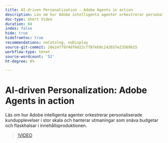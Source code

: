 ```yaml
---
title: AI-driven Personalization - Adobe Agents in action
description: Läs om hur Adobe intelligenta agenter orkestrerar personaliserade kundupplevelser i stor skala och hanterar utmaningar som snäva budgetar och flaskhalsar i innehållsproduktionen.
doc-type: Short Video
duration: 84
index: false
hide: true
hidefromtoc: true
recommendations: noCatalog, noDisplay
source-git-commit: 28e2477974df6d22cff87eb9c242657e23569b15
workflow-type: tm+mt
source-wordcount: '52'
ht-degree: 0%

---
```



# AI-driven Personalization: Adobe Agents in action

Läs om hur Adobe intelligenta agenter orkestrerar personaliserade kundupplevelser i stor skala och hanterar utmaningar som snäva budgetar och flaskhalsar i innehållsproduktionen.

<!-- 72_S653_3442539_83_aidriven-personalization-adobe-agents-in-action -->
>[!VIDEO](https://video.tv.adobe.com/v/3458198/?learn=on&enablevpops=true)

